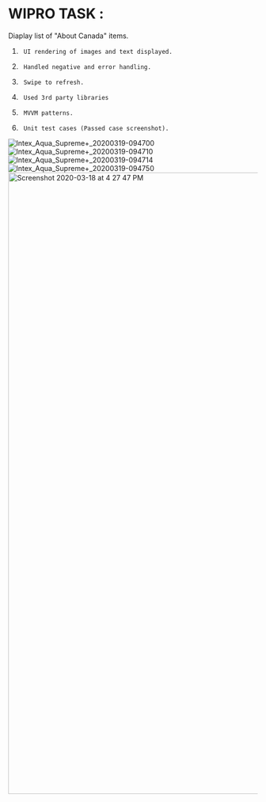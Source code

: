 # WIPRO TASK : 
Diaplay list of "About Canada" items.

1.      UI rendering of images and text displayed.

2.      Handled negative and error handling.

3.      Swipe to refresh.

4.      Used 3rd party libraries

5.      MVVM patterns.

6.      Unit test cases (Passed case screenshot).

![Intex_Aqua_Supreme+_20200319-094700](https://user-images.githubusercontent.com/47211382/77033813-416c0880-69ce-11ea-96c2-99d56c327923.png)
![Intex_Aqua_Supreme+_20200319-094710](https://user-images.githubusercontent.com/47211382/77033822-44ff8f80-69ce-11ea-9bb8-2b9ab9632038.png)
![Intex_Aqua_Supreme+_20200319-094714](https://user-images.githubusercontent.com/47211382/77033826-45982600-69ce-11ea-9254-fa71afa42334.png)
![Intex_Aqua_Supreme+_20200319-094750](https://user-images.githubusercontent.com/47211382/77033827-46c95300-69ce-11ea-85ec-f28edbe4eb20.png)
<img width="1256" alt="Screenshot 2020-03-18 at 4 27 47 PM" src="https://user-images.githubusercontent.com/47211382/77033828-4761e980-69ce-11ea-985c-8528e31e66a5.png">
